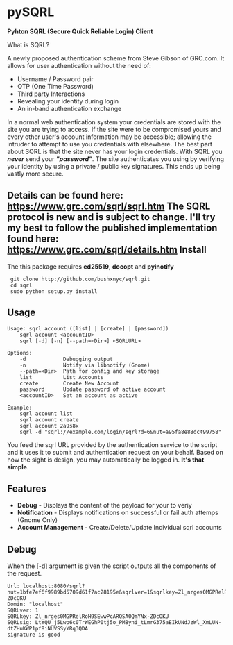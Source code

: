 pySQRL
====

**Pyhton SQRL (Secure Quick Reliable Login) Client**


What is SQRL?

A newly proposed authentication scheme from Steve Gibson of GRC.com. It allows
for user authentication without the need of:

* Username / Password pair
* OTP (One Time Password)
* Third party Interactions
* Revealing your identity during login
* An in-band authentication exchange

In a normal web authentication system your credentials are stored with the site
you are trying to access. If the site were to be compromised yours and
every other user's account information may be accessible; allowing the intruder
to attempt to use you credentials with elsewhere. The best part about SQRL is
that the site never has your login credentials. With SQRL you **_never_** send your
**_"password"_**. The site authenticates you using by verifying your identity by
using a private / public key signatures. This ends up being vastly more secure.

Details can be found here: https://www.grc.com/sqrl/sqrl.htm
The SQRL protocol is new and is subject to change. I'll try my best to follow the published implementation found here:
https://www.grc.com/sqrl/details.htm
Install
-------
The this package requires **ed25519**, **docopt** and **pyinotify**

     git clone http://github.com/bushxnyc/sqrl.git
     cd sqrl
     sudo python setup.py install

Usage
-----
    Usage: sqrl account ([list] | [create] | [password])
        sqrl account <accountID>
        sqrl [-d] [-n] [--path=<Dir>] <SQRLURL>

    Options:
        -d            Debugging output
        -n            Notify via libnotify (Gnome)
        --path=<Dir>  Path for config and key storage
        list          List Accounts
        create        Create New Account
        password      Update password of active account
        <accountID>   Set an account as active

    Example:
        sqrl account list
        sqrl account create
        sqrl account 2a9s8x
        sqrl -d "sqrl://example.com/login/sqrl?d=6&nut=a95fa8e88dc499758"

You feed the sqrl URL provided by the authentication service to the script and
it uses it to submit and authentication request on your behalf. Based on how
the sight is design, you may automatically be logged in. **It's that simple**.

Features
--------

* **Debug** - Displays the content of the payload for your to veriy
* **Notification** - Displays notifications on successful or fail auth attemps
  (Gnome Only)
* **Account Management** - Create/Delete/Update Individual sqrl accounts

Debug
-----

When the [-d] argument is given the script outputs all the components of the
request.

    Url: localhost:8080/sqrl?nut=1bfe7ef6f9989bd5709d61f7ac28195e&sqrlver=1&sqrlkey=Zl_nrges0MGPRelRoH9SEwwPcARQSA0QmYNx-ZDcOKU
    Domin: "localhost"
    SQRLver: 1
    SQRLkey: Zl_nrges0MGPRelRoH9SEwwPcARQSA0QmYNx-ZDcOKU
    SQRLsig: LtYQU_j5Lwp6c0TrWEGhP0tj5o_PM8yni_tLmrG375aEIkUNdJzWl_XmLUN-dtZHuKWP1pf8iNUVSSyYRq3QDA
    signature is good

